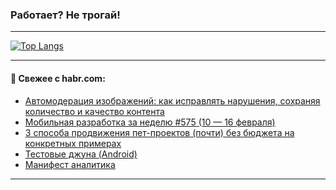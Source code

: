 ### Работает? Не трогай!

---
<!--
#### 🛠️ Technical stack:

![Java](https://img.shields.io/badge/Java-informational?logo=Oracle&style=flat&logoColor=white&color=FF4500)
![Kotlin](https://img.shields.io/badge/Kotlin-informational?logo=Kotlin&style=flat&logoColor=white&color=774D97)
![TS](https://img.shields.io/badge/TypeScript-informational?logo=typeScript&style=flat&logoColor=black&color=017acc)
![Python](https://img.shields.io/badge/Python-informational?logo=Python&style=flat&logoColor=black&color=ffdd54) <br>
![Spring](https://img.shields.io/badge/Spring-informational?logo=Spring&style=flat&logoColor=white&color=6DB33F) 
![SpringBoot](https://img.shields.io/badge/SpringBoot-informational?logo=SpringBoot&style=flat&logoColor=white&color=6DB33F)
![Nest](https://img.shields.io/badge/NestJS-informational?logo=NestJS&style=flat&logoColor=white&color=E0234E) 
![NodeJS](https://img.shields.io/badge/NodeJS-informational?logo=node.js&style=flat&logoColor=white&color=70A760)<br>
![PostgreSQL](https://img.shields.io/badge/PostgreSQL-informational?logo=PostgreSQL&style=flat&logoColor=white&color=DAA520)
![MongoDB](https://img.shields.io/badge/MongoDB-informational?logo=MongoDB&style=flat&logoColor=white&color=870000)
![Apache](https://img.shields.io/badge/Apache-informational?logo=apache&style=flat&logoColor=white&color=f74e28)

___ 
-->

<!--- #### 🛠️ : --->

[![Top Langs](https://github-readme-stats-82jvfl3w3-advtsettinggmailcoms-projects.vercel.app/api/top-langs/?username=zloylis&langs_count=10&hide_title=true&title_color=e6edf3&size_weight=0.5&count_weight=0.5&layout=compact&hide_progress=true&hide_border=true&theme=dracula)](https://github.com/zloylis)

<!---


####  :octocat:&nbsp;&nbsp; Статистика:

![GitHub stats](https://github-readme-stats-u2qms2cxw-advtsettinggmailcoms-projects.vercel.app/api?username=zloylis&show_icons=true&hide_border=true&theme=dracula&title_color=e6edf3&include_all_commits=true&count_private=true&hide_rank=false&hide_title=true&rank_icon=github)
-->
---

#### 💬 Свежее с habr.com:

<!-- BLOG-POST-LIST:START -->
- [Автомодерация изображений: как исправлять нарушения, сохраняя количество и качество контента](https://habr.com/ru/companies/avito/articles/882572/?utm_source=habrahabr&utm_medium=rss&utm_campaign=882572)
- [Мобильная разработка за неделю #575 &lpar;10 — 16 февраля&rpar;](https://habr.com/ru/articles/883014/?utm_source=habrahabr&utm_medium=rss&utm_campaign=883014)
- [3 способа продвижения пет-проектов &lpar;почти&rpar; без бюджета на конкретных примерах](https://habr.com/ru/articles/882734/?utm_source=habrahabr&utm_medium=rss&utm_campaign=882734)
- [Тестовые джуна &lpar;Android&rpar;](https://habr.com/ru/articles/882984/?utm_source=habrahabr&utm_medium=rss&utm_campaign=882984)
- [Манифест аналитика](https://habr.com/ru/articles/882966/?utm_source=habrahabr&utm_medium=rss&utm_campaign=882966)
<!-- BLOG-POST-LIST:END -->

---
